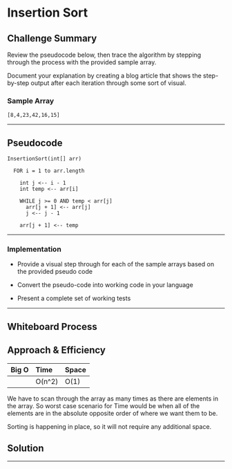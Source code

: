 # Insertion Sort

## Challenge Summary

Review the pseudocode below, then trace the algorithm by stepping through the process with the provided sample array.

Document your explanation by creating a blog article that shows the step-by-step output after each iteration through some sort of visual.

### **Sample Array**

    [8,4,23,42,16,15]

---

## Pseudocode

    InsertionSort(int[] arr)

      FOR i = 1 to arr.length

        int j <-- i - 1
        int temp <-- arr[i]

        WHILE j >= 0 AND temp < arr[j]
          arr[j + 1] <-- arr[j]
          j <-- j - 1

        arr[j + 1] <-- temp

---

### Implementation

* Provide a visual step through for each of the sample arrays based on the provided pseudo code

* Convert the pseudo-code into working code in your language

* Present a complete set of working tests

---

## Whiteboard Process

<!-- Embedded whiteboard image -->

## Approach & Efficiency

| Big O | Time | Space |
| :----------- | :----------- | :----------- |
|  | O(n^2) | O(1) |

We have to scan through the array as many times as there are elements in the array. So worst case scenario for Time would be when all of the elements are in the absolute opposite order of where we want them to be.

Sorting is happening in place, so it will not require any additional space.

## Solution

<!-- Show how to run your code, and examples of it in action -->

---
